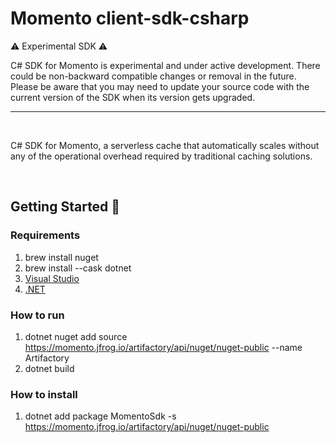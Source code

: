 # Momento client-sdk-csharp

:warning: Experimental SDK :warning:

C# SDK for Momento is experimental and under active development.
There could be non-backward compatible changes or removal in the future.
Please be aware that you may need to update your source code with the current version of the SDK when its version gets upgraded.

---

<br/>

C# SDK for Momento, a serverless cache that automatically scales without any of the operational overhead required by traditional caching solutions.

<br/>

## Getting Started :running:

### Requirements
1. brew install nuget
1. brew install --cask dotnet
1. [Visual Studio](https://visualstudio.microsoft.com/vs/mac/)
1. [.NET](https://docs.microsoft.com/en-us/dotnet/core/install/macos)

### How to run
1. dotnet nuget add source https://momento.jfrog.io/artifactory/api/nuget/nuget-public --name Artifactory
1. dotnet build

### How to install
1. dotnet add package MomentoSdk -s https://momento.jfrog.io/artifactory/api/nuget/nuget-public
